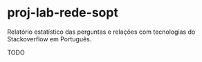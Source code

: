 # proj-lab-rede-sopt

Relatório estatístico das perguntas e relações com tecnologias do Stackoverflow em Português.

TODO

